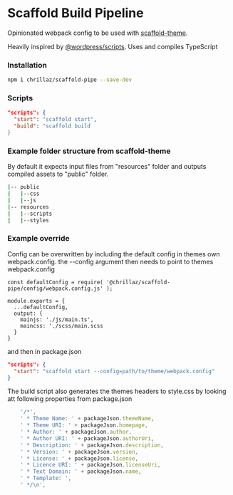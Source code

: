 # Scaffold Build Pipeline

Opinionated webpack config to be used with [scaffold-theme](https://github.com/Chrillaz/scaffold-theme).

Heavily inspired by [@wordpress/scripts](https://github.com/WordPress/gutenberg/tree/e9f09838360909fe795351771a4fafc6fef13513/packages/scripts).
Uses and compiles TypeScript

### Installation

```bash
npm i chrillaz/scaffold-pipe --save-dev
```

### Scripts

```json
"scripts": {
  "start": "scaffold start",
  "build": "scaffold build
}
```

### Example folder structure from scaffold-theme

By default it expects input files from "resources" folder and outputs compiled assets to "public" folder.

```bash
|-- public
|   |--css
|   |--js
|-- resources
|   |--scripts
|   |--styles
```

### Example override

Config can be overwritten by including the default config in themes own webpack.config.
the --config argument then needs to point to themes webpack.config

```node
const defaultConfig = require( '@chrillaz/scaffold-pipe/config/webpack.config.js' );

module.exports = {
  ...defaultConfig,
  output: {
    mainjs: './js/main.ts',
    maincss: './scss/main.scss
  }
}
```

and then in package.json

```json
"scripts": {
  "start": "scaffold start --config=path/to/theme/webpack.config"
}
```

The build script also generates the themes headers to style.css by looking att following properties from package.json

```js
    '/*',
    ' * Theme Name: ' + packageJson.themeName,
    ' * Theme URI: ' + packageJson.homepage,
    ' * Author: ' + packageJson.author,
    ' * Author URI: ' + packageJson.authorUri,
    ' * Description: ' + packageJson.description,
    ' * Version: ' + packageJson.version,
    ' * License: ' + packageJson.license,
    ' * Licence URI: ' + packageJson.licenseUri,
    ' * Text Domain: ' + packageJson.name,
    ' * Template: ',
    ' */\n',
```
